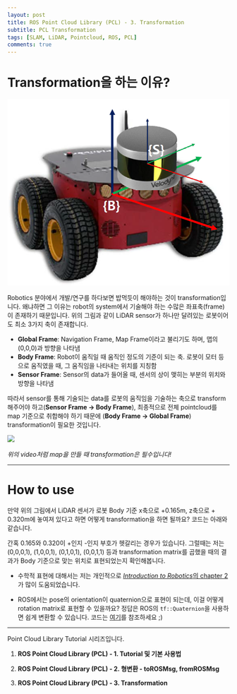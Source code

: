 ```yaml
---
layout: post
title: ROS Point Cloud Library (PCL) - 3. Transformation
subtitle: PCL Transformation
tags: [SLAM, LiDAR, Pointcloud, ROS, PCL]
comments: true
---
```


# Transformation을 하는 이유?

![tf](/img/pcl_robot_sensor.PNG)

Robotics 분야에서 개발/연구를 하다보면 밥먹듯이 해야하는 것이 transformation입니다. 왜냐하면 그 이유는 robot의 system에서 기술해야 하는 수많은 좌표축(frame)이 존재하기 때문입니다. 위의 그림과 같이 LiDAR sensor가 하나만 달려있는 로봇이어도 최소 3가지 축이 존재합니다.

* **Global Frame**: Navigation Frame, Map Frame이라고 불리기도 하며, 맵의 (0,0,0)과 방향을 나타냄 
* **Body Frame**: Robot이 움직일 때 움직인 정도의 기준이 되는 축. 로봇이 모터 등으로 움직였을 때, 그 움직임을 나타내는 위치를 지칭함 
* **Sensor Frame**: Sensor의 data가 들어올 때, 센서의 상이 맺히는 부분의 위치와 방향을 나타냄

따라서 sensor를 통해 기술되는 data를 로봇의 움직임을 기술하는 축으로 transform해주어야 하고(**Sensor Frame → Body Frame**), 최종적으로 전체 pointcloud를 map 기준으로 취합해야 하기 때문에 (**Body Frame → Global Frame**) transformation이 필요한 것입니다. 


[![](http://img.youtube.com/vi/Sn_Ot3TiCyQ/0.jpg)](http://www.youtube.com/watch?v=Sn_Ot3TiCyQ "pose_correction")

*위의 video처럼 map을 만들 때 transformation은 필수입니다!*

---

# How to use

만약 위의 그림에서 LiDAR 센서가 로봇 Body 기준 x축으로 +0.165m, z축으로 + 0.320m에 놓여져 있다고 하면 어떻게 transformation을 하면 될까요? 코드는 아래와 같습니다. 

<script src="https://gist.github.com/LimHyungTae/ddd6f5cd6c2507a86388bd1b703e0cbb.js"></script>

간혹 0.165와 0.320이 +인지 -인지 부호가 헷갈리는 경우가 있습니다. 그럴때는 저는 (0,0,0,1), (1,0,0,1), (0,1,0,1), (0,0,1,1) 등과 transformation matrix를 곱했을 때의 결과가 Body 기준으로 맞는 위치로 표현되었는지 확인해봅니다.  

* 수학적 표현에 대해서는 저는 개인적으로 [*Introduction to Robotics*의 chapter 2](http://www.mech.sharif.ir/c/document_library/get_file?uuid=5a4bb247-1430-4e46-942c-d692dead831f&groupId=14040)가 많이 도움되었습니다.

* ROS에서는 pose의 orientation이 quaternion으로 표현이 되는데, 이걸 어떻게 rotation matrix로 표현할 수 있을까요? 정답은 ROS의 `tf::Quaternion`을 사용하면 쉽게 변환할 수 있습니다. 코드는 [여기](https://gist.github.com/LimHyungTae/2499a68ea8ee4d8a876a149858a5b08e)를 참조하세요 ;)


---


Point Cloud Library Tutorial 시리즈입니다.

1. **ROS Point Cloud Library (PCL) - 1. Tutorial 및 기본 사용법**

2. **ROS Point Cloud Library (PCL) - 2. 형변환 - toROSMsg, fromROSMsg**

3. **ROS Point Cloud Library (PCL) - 3. Transformation**
